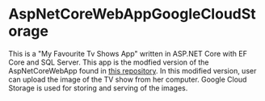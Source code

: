 # AspNetCoreWebAppGoogleCloudStorage
This is a "My Favourite Tv Shows App" written in ASP.NET Core with EF Core and SQL Server. This app is the modfied version of the AspNetCoreWebApp found in [this repository](https://github.com/kilicars/AspNetCoreWebApp). In this modified version, user can upload the image of the TV show from her computer. Google Cloud Storage is used for storing and serving of the images.
